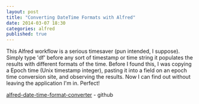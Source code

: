 ```yaml
---
layout: post
title: "Converting DateTime Formats with Alfred"
date: 2014-03-07 18:30
categories: alfred
published: true
---
```


This Alfred workflow is a serious timesaver (pun intended, I suppose). Simply type 'df' before any sort of timestamp or time string it populates the results with different formats of the time. Before I found this, I was copying a Epoch time (Unix timestamp integer), pasting it into a field on an epoch time conversion site, and observing the results. Now I can find out without leaving the application I'm in. Perfect!

[alfred-date-time-format-converter](https://github.com/mwaterfall/alfred-datetime-format-converter) - github
